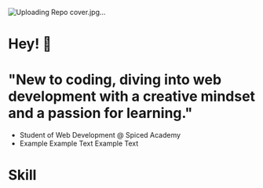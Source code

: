 ![Uploading Repo cover.jpg…]()


# Hey! 👋


# "New to coding, diving into web development with a creative mindset and a passion for learning."

- Student of Web Development @ Spiced Academy 
- Example Example Text Example Text 

# Skill

